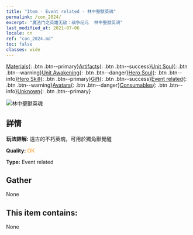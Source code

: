 ```yaml
---
title: "Item - Event related - 林中聖獸英魂"
permalink: /con_2024/
excerpt: "魔法门之英雄无敌：战争纪元  林中聖獸英魂"
last_modified_at: 2021-07-06
locale: cn
ref: "con_2024.md"
toc: false
classes: wide
---
```

 [Materials](/ItemsCN/){: .btn .btn--primary}[Artifacts](/ItemsCN/Artifacts/){: .btn .btn--success}[Unit Soul](/ItemsCN/UnitSoul/){: .btn .btn--warning}[Unit Awakening](/ItemsCN/UnitAwakening/){: .btn .btn--danger}[Hero Soul](/ItemsCN/HeroSoul/){: .btn .btn--info}[Hero Skill](/ItemsCN/HeroSkill/){: .btn .btn--primary}[Gift](/ItemsCN/Gift/){: .btn .btn--success}[Event related](/ItemsCN/Events/){: .btn .btn--warning}[Avatars](/ItemsCN/Avatars/){: .btn .btn--danger}[Consumables](/ItemsCN/Consumables/){: .btn .btn--info}[Unknown](/ItemsCN/Unknown/){: .btn .btn--primary}

 ![林中聖獸英魂](/images/t/juexing_206.png)

## 詳情
 **玩法詳解:** 遠古的不朽英魂，可用於獨角獸覺醒

 **Quality:** <span style="color: #FF8C00">OK</span>

 **Type:** Event related

## Gather

  None

## This item contains:

  None


